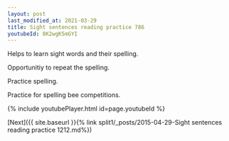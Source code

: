 ```yaml
---
layout: post
last_modified_at: 2021-03-29
title: Sight sentences reading practice 786
youtubeId: 8K2wgK5mGYI
---
```

 
 
Helps to learn sight words and their spelling.

Opportunitiy to repeat the spelling. 

Practice spelling. 
 
Practice for spelling bee competitions. 
 
{% include youtubePlayer.html id=page.youtubeId %}
 
 

[Next]({{ site.baseurl }}{% link  split1/_posts/2015-04-29-Sight sentences reading practice 1212.md%})
 
